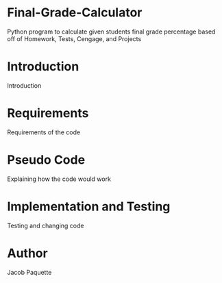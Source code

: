 # Final-Grade-Calculator
Python program to calculate given students final grade percentage based off of Homework, Tests, Cengage, and Projects

# Introduction
Introduction

# Requirements
Requirements of the code

# Pseudo Code
Explaining how the code would work

# Implementation and Testing
Testing and changing code

# Author
Jacob Paquette
